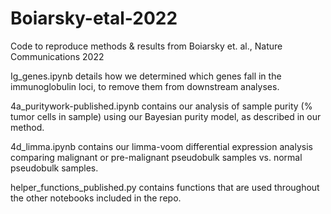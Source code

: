 # Boiarsky-etal-2022
Code to reproduce methods &amp; results from Boiarsky et. al., Nature Communications 2022

Ig_genes.ipynb details how we determined which genes fall in the immunoglobulin loci, to remove them from downstream analyses.

4a_puritywork-published.ipynb contains our analysis of sample purity (% tumor cells in sample) using our Bayesian purity model, as described in our method. 

4d_limma.ipynb contains our limma-voom differential expression analysis comparing malignant or pre-malignant pseudobulk samples vs. normal pseudobulk samples.

helper_functions_published.py contains functions that are used throughout the other notebooks included in the repo.
